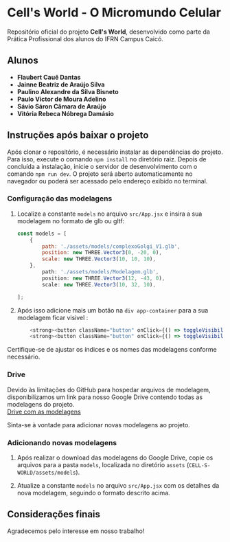 # Cell's World - O Micromundo Celular

Repositório oficial do projeto **Cell's World**, desenvolvido como parte da Prática Profissional dos alunos do IFRN Campus Caicó.

## Alunos
- **Flaubert Cauê Dantas**  
- **Jainne Beatriz de Araújo Silva**  
- **Paulino Alexandre da Silva Bisneto**  
- **Paulo Victor de Moura Adelino**  
- **Sávio Sáron Câmara de Araújo**  
- **Vitória Rebeca Nóbrega Damásio**

## Instruções após baixar o projeto

Após clonar o repositório, é necessário instalar as dependências do projeto. Para isso, execute o comando `npm install` no diretório raiz. Depois de concluída a instalação, inicie o servidor de desenvolvimento com o comando `npm run dev`. O projeto será aberto automaticamente no navegador ou poderá ser acessado pelo endereço exibido no terminal.

### Configuração das modelagens

1. Localize a constante `models` no arquivo `src/App.jsx` e insira a sua modelagem no formato de glb ou gltf:

    ```javascript
    const models = [
        {
            path: './assets/models/complexoGolgi_V1.glb',
            position: new THREE.Vector3(0, -20, 0),
            scale: new THREE.Vector3(10, 10, 10),
        },
            path: './assets/models/Modelagem.glb',
            position: new THREE.Vector3(12, -43, 0),
            scale: new THREE.Vector3(10, 32, 10),
    
    ];
    ```

2. Após isso adicione mais um botão na `div app-container` para a sua modelagem ficar visivel :

    ```javascript
        <strong><button className="button" onClick={() => toggleVisibility(0)}>Complexo de Golgi</button></strong>
        <strong><button className="button" onClick={() => toggleVisibility(1)}>Modelagem</button></strong>
    ```

Certifique-se de ajustar os índices e os nomes das modelagens conforme necessário.

### Drive
Devido às limitações do GitHub para hospedar arquivos de modelagem, disponibilizamos um link para nosso Google Drive contendo todas as modelagens do projeto.  
[Drive com as modelagens](https://drive.google.com/drive/folders/1tNqPm9_AdeHLthgLYem9xtRRmJWSSkEs?usp=sharing)

Sinta-se à vontade para adicionar novas modelagens ao projeto.

### Adicionando novas modelagens

1. Após realizar o download das modelagens do Google Drive, copie os arquivos para a pasta `models`, localizada no diretório `assets` (`CELL-S-WORLD/assets/models`).

2. Atualize a constante `models` no arquivo `src/App.jsx` com os detalhes da nova modelagem, seguindo o formato descrito acima.

## Considerações finais
Agradecemos pelo interesse em nosso trabalho!
